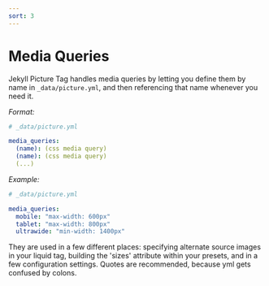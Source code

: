 ```yaml
---
sort: 3
---
```


# Media Queries

Jekyll Picture Tag handles media queries by letting you define them by name in
`_data/picture.yml`, and then referencing that name whenever you need it.

_Format:_

```yaml
# _data/picture.yml

media_queries:
  (name): (css media query)
  (name): (css media query)
  (...)

```

_Example:_

```yaml
# _data/picture.yml

media_queries:
  mobile: "max-width: 600px"
  tablet: "max-width: 800px"
  ultrawide: "min-width: 1400px"
```

They are used in a few different places: specifying alternate source images in
your liquid tag, building the 'sizes' attribute within your presets, and in a
few configuration settings. Quotes are recommended, because yml gets confused by
colons.
